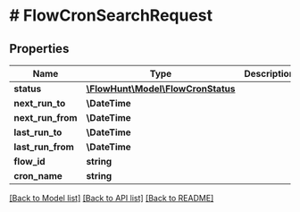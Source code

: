 # # FlowCronSearchRequest

## Properties

Name | Type | Description | Notes
------------ | ------------- | ------------- | -------------
**status** | [**\FlowHunt\Model\FlowCronStatus**](FlowCronStatus.md) |  | [optional]
**next_run_to** | **\DateTime** |  | [optional]
**next_run_from** | **\DateTime** |  | [optional]
**last_run_to** | **\DateTime** |  | [optional]
**last_run_from** | **\DateTime** |  | [optional]
**flow_id** | **string** |  | [optional]
**cron_name** | **string** |  | [optional]

[[Back to Model list]](../../README.md#models) [[Back to API list]](../../README.md#endpoints) [[Back to README]](../../README.md)
